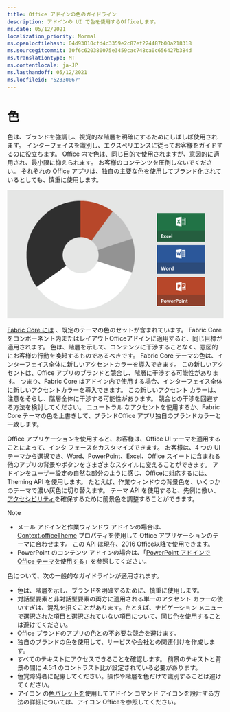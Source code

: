 ```yaml
---
title: Office アドインの色のガイドライン
description: アドインの UI で色を使用するOfficeします。
ms.date: 05/12/2021
localization_priority: Normal
ms.openlocfilehash: 04d93010cfd4c3359e2c87ef224487b00a218318
ms.sourcegitcommit: 30f6c620380075e3459cac748ca0c656427b384d
ms.translationtype: MT
ms.contentlocale: ja-JP
ms.lasthandoff: 05/12/2021
ms.locfileid: "52330067"
---
```

# <a name="color"></a>色

色は、ブランドを強調し、視覚的な階層を明確にするためにしばしば使用されます。 インターフェイスを識別し、エクスペリエンスに従ってお客様をガイドするのに役立ちます。 Office 内で色は、同じ目的で使用されますが、意図的に適用され、最小限に抑えられます。 お客様のコンテンツを圧倒しないでください。 それぞれの Office アプリは、独自の主要な色を使用してブランド化されているとしても、慎重に使用します。

![ユーザー、ユーザー、Word、およびOffice、Excelの配色をPowerPoint。 色の主なOfficeは黒と白で、マイナーな色は淡い灰色、濃い灰色、オレンジ色です。 色の主な色Excel緑、Word は青、オレンジPowerPoint色です。](../images/office-addins-color-schemes.png)

[Fabric Core には](fabric-core.md) 、既定のテーマの色のセットが含まれています。 Fabric Core をコンポーネント内またはレイアウトOfficeアドインに適用すると、同じ目標が適用されます。 色は、階層を示して、コンテンツに干渉することなく、意図的にお客様の行動を喚起するものであるべきです。 Fabric Core テーマの色は、インターフェイス全体に新しいアクセントカラーを導入できます。 この新しいアクセントは、Office アプリのブランドと競合し、階層に干渉する可能性があります。 つまり、Fabric Core はアドイン内で使用する場合、インターフェイス全体に新しいアクセントカラーを導入できます。 この新しいアクセント カラーは、注意をそらし、階層全体に干渉する可能性があります。 競合との干渉を回避する方法を検討してください。 ニュートラル なアクセントを使用するか、Fabric Core テーマの色を上書きして、ブランドOffice アプリ独自のブランドカラーと一致します。

Office アプリケーションを使用すると、お客様は、Office UI テーマを適用することによって、インタ フェースをカスタマイズできます。 お客様は、4 つの UI テーマから選択でき、Word、PowerPoint、Excel、Office スイートに含まれる他のアプリの背景やボタンをさまざまなスタイルに変えることができます。 アドインをユーザー設定の自然な部分のように感じ、Officeに対応するには、Theming API を使用します。 たとえば、作業ウィンドウの背景色を、いくつかのテーマで濃い灰色に切り替えます。 テーマ API を使用すると、先例に倣い、[アクセシビリティ](../design/accessibility-guidelines.md)を確保するために前景色を調整することができます。

> [!NOTE]
> - メール アドインと作業ウィンドウ アドインの場合は、[Context.officeTheme](/javascript/api/office/office.context) プロパティを使用して Office アプリケーションのテーマに合わせます。 この API は現在、2016 Office以降で使用できます。
> - PowerPoint のコンテンツ アドインの場合は、「[PowerPoint アドインで Office テーマを使用する](../powerpoint/use-document-themes-in-your-powerpoint-add-ins.md)」を参照してください。

色について、次の一般的なガイドラインが適用されます。

- 色は、階層を示し、ブランドを明確するために、慎重に使用します。
- 対話型要素と非対話型要素の両方に適用される単一のアクセント カラーの使いすぎは、混乱を招くことがあります。たとえば、ナビゲーション メニューで選択された項目と選択されていない項目について、同じ色を使用することは避けてください。
- Office ブランドのアプリの色との不必要な競合を避けます。
- 独自のブランドの色を使用して、サービスや会社との関連付けを作成します。
- すべてのテキストにアクセスできることを確認します。 前景のテキストと背景の間に 4.5:1 のコントラスト比が設定されている必要があります。
- 色覚障碍者に配慮してください。操作や階層を色だけで識別することは避けてください。
- アイコン の[色パレットを](../design/add-in-icons.md)使用してアドイン コマンド アイコンを設計する方法の詳細については、アイコン Officeを参照してください。
